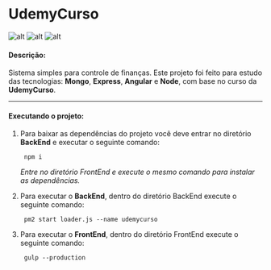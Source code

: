 # UdemyCurso

![alt](https://img.shields.io/github/issues/fhugoduarte/UdemyCurso.svg)
![alt](https://img.shields.io/github/forks/fhugoduarte/UdemyCurso.svg)
![alt](https://img.shields.io/github/stars/fhugoduarte/UdemyCurso.svg)

#### Descrição:  
Sistema simples para controle de finanças. Este projeto foi feito para estudo das tecnologias: <b>Mongo</b>, <b>Express</b>, <b>Angular</b> e <b>Node</b>, com base no curso da <b>UdemyCurso</b>.

---

#### Executando o projeto:
1. Para baixar as dependências do projeto você deve entrar no diretório <b>BackEnd</b> e executar o seguinte comando:
   
   ```shell
    npm i
    ````
    <i>Entre no diretório FrontEnd e execute o mesmo comando para instalar as dependências.</i>  
   
2. Para executar o <b>BackEnd</b>, dentro do diretório BackEnd execute o seguinte comando:

   ```shell
    pm2 start loader.js --name udemycurso
    ````
    
3. Para executar o <b>FrontEnd</b>, dentro do diretório FrontEnd execute o seguinte comando:

   ```shell
    gulp --production
    ````
